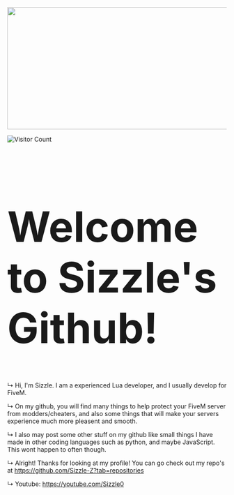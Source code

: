 <img src="https://cdn.discordapp.com/attachments/927378966988353546/1056748196484890664/sizzle.png" width="1000" height="280">

![Visitor Count](https://profile-counter.glitch.me/Sizzle-Z/count.svg)

 <h1 style="font-size:10vw">Welcome to Sizzle's Github!</h1> 

↳ Hi, I'm Sizzle. I am a experienced Lua developer, and I usually develop for FiveM.

↳ On my github, you will find many things to help protect your FiveM server from modders/cheaters, and also some things that will make your servers experience much more pleasent and smooth.

↳ I also may post some other stuff on my github like small things I have made in other coding languages such as python, and maybe JavaScript. This wont happen to often though.

↳ Alright! Thanks for looking at my profile! You can go check out my repo's at https://github.com/Sizzle-Z?tab=repositories


↳ Youtube: https://youtube.com/Sizzle0
